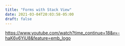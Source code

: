 ```yaml
---
title: "Forms with Stack View"
date: 2021-03-04T20:03:58-05:00
draft: false
---
```

https://www.youtube.com/watch?time_continue=18&v=-haK6v6YiU8&feature=emb_logo
